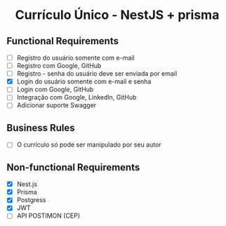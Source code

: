 <h1 align="center">
Currículo Único - NestJS + prisma
</h1>

## Functional Requirements

- [ ] Registro do usuário somente com e-mail
- [ ] Registro com Google, GitHub
- [ ] Registro - senha do usuário deve ser enviada por email
- [x] Login do usuário somente com e-mail e senha
- [ ] Login com Google, GitHub
- [ ] Integração com Google, LinkedIn, GitHub
- [ ] Adicionar suporte Swagger

## Business Rules

- [ ] O currículo só pode ser manipulado por seu autor

## Non-functional Requirements

- [x] Nest.js
- [x] Prisma
- [x] Postgress
- [x] JWT
- [ ] API POSTIMON (CEP) <!-- https://api.postmon.com.br/v1/cep/91787228 -->
